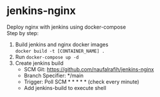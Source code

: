 # jenkins-nginx

Deploy nginx with jenkins using docker-compose <br>
Step by step:
1. Build jenkins and nginx docker images <br>
```docker build -t [CONTAINER_NAME] .```
2. Run ```docker-compose up -d```
3. Create jenkins build
   - SCM Git: https://github.com/naufalrafih/jenkins-nginx
   - Branch Specifier: */main
   - Trigger: Poll SCM * * * * * (check every minute)
   - Add jenkins-build to execute shell
